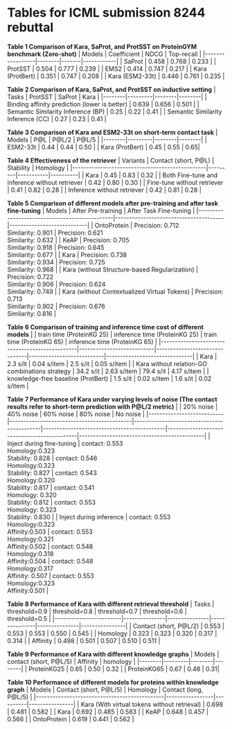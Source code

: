 # Tables for ICML submission 8244 rebuttal
__Table 1 Comparison of Kara, SaProt, and ProtSST on ProteinGYM benchmark (Zero-shot)__
| Models          | Coefficient  | NDCG  | Top-recall |
|-----------------|--------|-------|------------|
| SaProt          | 0.458  | 0.768 | 0.233      |
| ProtSST         | 0.504  | 0.777 | 0.239      |
| EMS2            | 0.414  | 0.747 | 0.217      |
| Kara (ProtBert) | 0.351  | 0.747 | 0.208      |
| Kara (ESM2-33t)     | 0.446  | 0.761 | 0.235      |

__Table 2 Comparison of Kara, SaProt, and ProtSST on inductive setting__
|  Tasks      | ProtSST | SaProt | Kara   |
|--------|---------|--------|--------|
| Binding affinity prediction (lower is better)  | 0.639   | 0.656  | 0.501  |
| Semantic Similarity Inference (BP) | 0.25    | 0.22   | 0.41   |
| Semantic Similarity Inference (CC) | 0.27    | 0.23   | 0.41   |

__Table 3 Comparison of Kara and ESM2-33t on short-term contact task__
|   Models     | P@L | P@L/2 | P@L/5  |
|--------|---------|--------|--------|
| ESM2-33t | 0.44 | 0.44 | 0.50 |
| Kara (ProtBert) | 0.45 | 0.55 | 0.65|

__Table 4 Effectiveness of the retriever__
| Variants                                       | Contact (short, P@L) | Stability | Homology |
|------------------------------------------------|---------|-----------|----------|
| Kara                                           | 0.45    | 0.83      | 0.32     |
| Both Fine-tune and inference without retriever | 0.42    | 0.80      | 0.30     |
| Fine-tune without retriever                    | 0.41    | 0.82      | 0.28     |
| Inference without retriever                    | 0.42    | 0.81      | 0.28     |

__Table 5 Comparison of different models after pre-training and after task fine-tuning__
| Models                                        | After Pre-training                    | After Task Fine-tuning    |
|-----------------------------------------------|---------------------------------------|----------------------------|
| OntoProtein                                   | Precision: 0.712<br>Similarity: 0.901 | Precision: 0.621<br>Similarity: 0.632  |
| KeAP                                          | Precision: 0.705<br>Similarity: 0.918 | Precision: 0.645<br>Similarity: 0.677 |
| Kara                                          | Precision: 0.738<br>Similarity: 0.934           | Precision: 0.725<br>Similarity: 0.968 |
| Kara (without Structure-based Regularization) | Precision: 0.722<br>Similarity: 0.906             | Precision: 0.624<br>Similarity: 0.749  |
| Kara (without Contextualized Virtual Tokens)  | Precision: 0.713<br>Similarity: 0.902             | Precision: 0.676<br>Similarity: 0.816  |

__Table 6 Comparison of training and inference time cost of different models__
|                                                | train time (ProteinKG 25) | inference time (ProteinKG 25) | train time (ProteinKG 65) | inference time (ProteinKG 65) |
|------------------------------------------------|---------------------------|-------------------------------|---------------------------|-------------------------------|
| Kara                                           | 2.3 s/it                  | 0.04 s/item                   | 2.5 s/it                  | 0.05 s/item                   |
| Kara without relation-GO combinations strategy | 34.2 s/it                 | 2.63 s/item                   | 79.4 s/it                 | 4.17 s/item                   |
| knowledge-free baseline (ProtBert)             | 1.5 s/it                  | 0.02 s/item                   | 1.6 s/it                  | 0.02 s/item                   |

__Table 7 Performance of Kara under varying levels of noise (The contact results refer to short-term prediction with P@L/2 metric)__
|                           | 20% noise                                  | 40% noise                                  | 60% noise                                  | 80% noise                                   | No noise                                    |
|---------------------------|--------------------------------------------|--------------------------------------------|--------------------------------------------|---------------------------------------------|---------------------------------------------|
| Inject during fine-tuning | contact: 0.553<br>Homology:0.323<br>Stability: 0.828 | contact: 0.546<br>Homology:0.323<br>Stability: 0.827 | contact: 0.543<br>Homology:0.320<br>Stability: 0.817 | contact: 0.541<br>Homology: 0.320<br>Stability: 0.812 | contact: 0.553<br>Homology: 0.323<br>Stability: 0.830 |
| Inject during inference   | contact: 0.553<br>Homology:0.323<br>Affinity:0.503 | contact: 0.553<br>Homology:0.321<br>Affinity:0.502 | contact: 0.548<br>Homology:0.318<br>Affinity:0.504 | contact: 0.548<br>Homology:0.317<br>Affinity: 0.507 | contact: 0.553<br>Homology:0.323<br>Affinity:0.501  |

__Table 8 Performance of Kara with different retrieval threshold__
|            Tasks            | threshold=0.9 | threshold=0.8 | threshold=0.7 | threshold=0.6 | threshold=0.5  |
|------------------------|---------------|---------------|---------------|---------------|----------------|
| Contact (short, P@L/2) | 0.553         | 0.553         | 0.553         | 0.550         | 0.545          |
| Homology               | 0.323         | 0.323         | 0.320         | 0.317         | 0.314          |
| Affinity               | 0.498         | 0.501         | 0.507         | 0.510         | 0.511          |


__Table 9 Performance of Kara with different knowledge graphs__
|   Models     | contact (short, P@L/5) | Affinity | homology  |
|--------|---------|--------|--------|
| ProteinKG25 | 0.65 | 0.50 | 0.32 |
| ProteinKG65 | 0.67 | 0.48 | 0.31|

__Table 10 Performance of different models for proteins within knowledge graph__
|                 Models                 | Contact (short, P@L/5) | Homology | Contact (long, P@L/5) |
|----------------------------------------------|-----------------|----------|----------------|
| Kara (With virtual tokens without retrieval) | 0.698           | 0.481    | 0.582          |
| Kara                                         | 0.692           | 0.485    | 0.583          |
| KeAP                                         | 0.648           | 0.457    | 0.566          |
| OntoProtein                                  | 0.619           | 0.441    | 0.562          |

